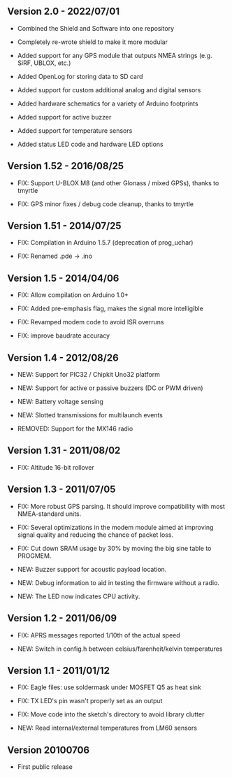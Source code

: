 ## Version 2.0 - 2022/07/01

- Combined the Shield and Software into one repository

- Completely re-wrote shield to make it more modular

- Added support for any GPS module that outputs NMEA strings (e.g. SiRF, UBLOX, etc.)

- Added OpenLog for storing data to SD card

- Added support for custom additional analog and digital sensors

- Added hardware schematics for a variety of Arduino footprints

- Added support for active buzzer

- Added support for temperature sensors

- Added status LED code and hardware LED options

## Version 1.52 - 2016/08/25

- FIX: Support U-BLOX M8 (and other Glonass / mixed GPSs), thanks to tmyrtle

- FIX: GPS minor fixes / debug code cleanup, thanks to tmyrtle

## Version 1.51 - 2014/07/25

- FIX: Compilation in Arduino 1.5.7 (deprecation of prog_uchar)

- FIX: Renamed .pde -> .ino

## Version 1.5 - 2014/04/06

- FIX: Allow compilation on Arduino 1.0+

- FIX: Added pre-emphasis flag, makes the signal more intelligible

- FIX: Revamped modem code to avoid ISR overruns

- FIX: improve baudrate accuracy

## Version 1.4 - 2012/08/26

- NEW: Support for PIC32 / Chipkit Uno32 platform

- NEW: Support for active or passive buzzers (DC or PWM driven)

- NEW: Battery voltage sensing

- NEW: Slotted transmissions for multilaunch events

- REMOVED: Support for the MX146 radio

## Version 1.31 - 2011/08/02

- FIX: Altitude 16-bit rollover

## Version 1.3 - 2011/07/05

- FIX: More robust GPS parsing. It should improve compatibility with most
    NMEA-standard units.

- FIX: Several optimizations in the modem module aimed at improving signal
    quality and reducing the chance of packet loss.

- FIX: Cut down SRAM usage by 30% by moving the big sine table to PROGMEM.

- NEW: Buzzer support for acoustic payload location.

- NEW: Debug information to aid in testing the firmware without a radio.

- NEW: The LED now indicates CPU activity.

## Version 1.2 - 2011/06/09

- FIX: APRS messages reported 1/10th of the actual speed

- NEW: Switch in config.h between celsius/farenheit/kelvin temperatures

## Version 1.1 - 2011/01/12

- FIX: Eagle files: use soldermask under MOSFET Q5 as heat sink

- FIX: TX LED's pin wasn't properly set as an output

- FIX: Move code into the sketch's directory to avoid library clutter

- NEW: Read internal/external temperatures from LM60 sensors

## Version 20100706

- First public release

